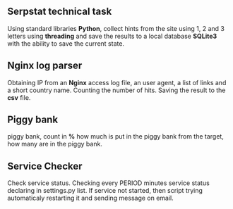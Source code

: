 ## Serpstat technical task

Using standard libraries **Python**, collect hints from the site using 1, 2 and 3 letters using **threading** and save the results to a local database **SQLite3** with the ability to save the current state.

## Nginx log parser

Obtaining IP from an **Nginx** access log file, an user agent, a list of links and a short country name. Counting the number of hits. Saving the result to the **csv** file.

## Piggy bank

piggy bank, count in **%** how much is put in the piggy bank from the target, how many are in the piggy bank.

## Service Checker

Check service status.
Checking every PERIOD minutes service status declaring in settings.py list.
If service not started, then script trying automaticaly restarting it
and sending message on email.

